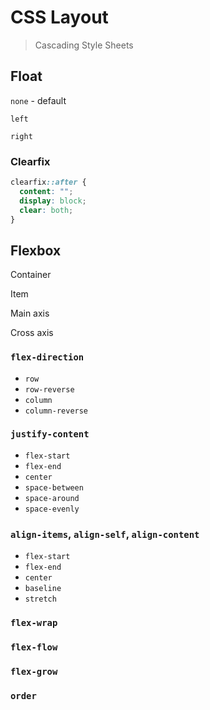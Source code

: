 # CSS Layout

> Cascading Style Sheets



## Float

`none` - default

`left`

`right`



### Clearfix

```css
clearfix::after {
  content: "";
  display: block;
  clear: both;
}
```



## Flexbox

Container

Item

Main axis

Cross axis



### `flex-direction`

- `row`
- `row-reverse`
- `column`
- `column-reverse`



### `justify-content`

- `flex-start`
- `flex-end`
- `center`
- `space-between`
- `space-around`
- `space-evenly`



### `align-items`, `align-self`, `align-content`

- `flex-start`
- `flex-end`
- `center`
- `baseline`
- `stretch`



### `flex-wrap`

### `flex-flow`

### `flex-grow`

### `order`